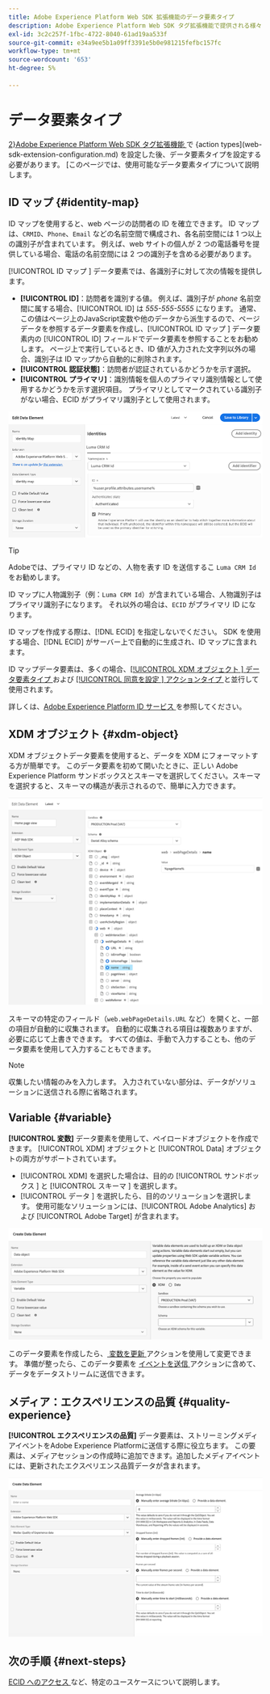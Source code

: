 ```yaml
---
title: Adobe Experience Platform Web SDK 拡張機能のデータ要素タイプ
description: Adobe Experience Platform Web SDK タグ拡張機能で提供される様々なデータ要素タイプについて説明します。
exl-id: 3c2c257f-1fbc-4722-8040-61ad19aa533f
source-git-commit: e34a9ee5b1a09ff3391e5b0e981215fefbc157fc
workflow-type: tm+mt
source-wordcount: '653'
ht-degree: 5%

---
```



# データ要素タイプ

[2}Adobe Experience Platform Web SDK タグ拡張機能 ](action-types.md) で {action types](web-sdk-extension-configuration.md) を設定した後、データ要素タイプを設定する必要があります。 [このページでは、使用可能なデータ要素タイプについて説明します。

## ID マップ {#identity-map}

ID マップを使用すると、web ページの訪問者の ID を確立できます。 ID マップは、`CRMID`、`Phone`、`Email` などの名前空間で構成され、各名前空間には 1 つ以上の識別子が含まれています。 例えば、web サイトの個人が 2 つの電話番号を提供している場合、電話の名前空間には 2 つの識別子を含める必要があります。

[!UICONTROL ID マップ ] データ要素では、各識別子に対して次の情報を提供します。

* **[!UICONTROL ID]**：訪問者を識別する値。 例えば、識別子が _phone_ 名前空間に属する場合、[!UICONTROL ID] は _555-555-5555_ になります。 通常、この値はページ上のJavaScript変数や他のデータから派生するので、ページデータを参照するデータ要素を作成し、[!UICONTROL ID マップ ] データ要素内の [!UICONTROL ID] フィールドでデータ要素を参照することをお勧めします。 ページ上で実行しているとき、ID 値が入力された文字列以外の場合、識別子は ID マップから自動的に削除されます。
* **[!UICONTROL 認証状態]**：訪問者が認証されているかどうかを示す選択。
* **[!UICONTROL プライマリ]**：識別情報を個人のプライマリ識別情報として使用するかどうかを示す選択項目。 プライマリとしてマークされている識別子がない場合、ECID がプライマリ識別子として使用されます。

![ データ要素の編集画面を示す UI 画像。](assets/identity-map-data-element.png)

>[!TIP]
>
>Adobeでは、プライマリ ID などの、人物を表す ID を送信するこ `Luma CRM Id` をお勧めします。
>
>ID マップに人物識別子（例：`Luma CRM Id`）が含まれている場合、人物識別子はプライマリ識別子になります。 それ以外の場合は、`ECID` がプライマリ ID になります。

ID マップを作成する際は、[!DNL ECID] を指定しないでください。 SDK を使用する場合、[!DNL ECID] がサーバー上で自動的に生成され、ID マップに含まれます。

ID マップデータ要素は、多くの場合、[[!UICONTROL XDM オブジェクト ] データ要素タイプ ](#xdm-object) および [[!UICONTROL  同意を設定 ] アクションタイプ ](action-types.md#set-consent) と並行して使用されます。

詳しくは、[Adobe Experience Platform ID サービス ](../../../../identity-service/home.md) を参照してください。

## XDM オブジェクト {#xdm-object}

XDM オブジェクトデータ要素を使用すると、データを XDM にフォーマットする方が簡単です。 このデータ要素を初めて開いたときに、正しい Adobe Experience Platform サンドボックスとスキーマを選択してください。スキーマを選択すると、スキーマの構造が表示されるので、簡単に入力できます。

![XDM オブジェクト構造を示す UI 画像。](assets/XDM-object.png)

スキーマの特定のフィールド（`web.webPageDetails.URL` など）を開くと、一部の項目が自動的に収集されます。 自動的に収集される項目は複数ありますが、必要に応じて上書きできます。 すべての値は、手動で入力することも、他のデータ要素を使用して入力することもできます。

>[!NOTE]
>
>収集したい情報のみを入力します。 入力されていない部分は、データがソリューションに送信される際に省略されます。

## Variable {#variable}

**[!UICONTROL 変数]** データ要素を使用して、ペイロードオブジェクトを作成できます。 [!UICONTROL XDM] オブジェクトと [!UICONTROL Data] オブジェクトの両方がサポートされています。

* [!UICONTROL XDM] を選択した場合は、目的の [!UICONTROL  サンドボックス ] と [!UICONTROL  スキーマ ] を選択します。
* [!UICONTROL  データ ] を選択したら、目的のソリューションを選択します。 使用可能なソリューションには、[!UICONTROL Adobe Analytics] および [!UICONTROL Adobe Target] が含まれます。

![ データ要素オプションを示すタグ UI の画像。](assets/variable-data-element.png)

このデータ要素を作成したら、[ 変数を更新 ](./action-types.md#update-variable) アクションを使用して変更できます。 準備が整ったら、このデータ要素を [ イベントを送信 ](./action-types.md#send-event) アクションに含めて、データをデータストリームに送信できます。

## メディア：エクスペリエンスの品質 {#quality-experience}

**[!UICONTROL エクスペリエンスの品質]** データ要素は、ストリーミングメディアイベントをAdobe Experience Platformに送信する際に役立ちます。 この要素は、メディアセッションの作成時に追加できます。追加したメディアイベントには、更新されたエクスペリエンス品質データが含まれます。

![ エクスペリエンスデータ要素の品質の作成画面を示す UI 画像。](assets/qoe-data-element.png)

## 次の手順 {#next-steps}

[ECID へのアクセス ](accessing-the-ecid.md) など、特定のユースケースについて説明します。
